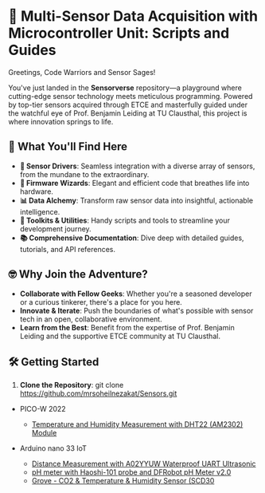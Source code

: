 # 🚀 Multi-Sensor Data Acquisition with Microcontroller Unit: Scripts and Guides

Greetings, Code Warriors and Sensor Sages!

You've just landed in the **Sensorverse** repository—a playground where cutting-edge sensor technology meets meticulous programming. Powered by top-tier sensors acquired through ETCE and masterfully guided under the watchful eye of Prof. Benjamin Leiding at TU Clausthal, this project is where innovation springs to life.

## 🌟 What You'll Find Here

- **📡 Sensor Drivers**: Seamless integration with a diverse array of sensors, from the mundane to the extraordinary.
- **🧬 Firmware Wizards**: Elegant and efficient code that breathes life into hardware.
- **📊 Data Alchemy**: Transform raw sensor data into insightful, actionable intelligence.
- **🔧 Toolkits & Utilities**: Handy scripts and tools to streamline your development journey.
- **📚 Comprehensive Documentation**: Dive deep with detailed guides, tutorials, and API references.

## 🤓 Why Join the Adventure?

- **Collaborate with Fellow Geeks**: Whether you're a seasoned developer or a curious tinkerer, there's a place for you here.
- **Innovate & Iterate**: Push the boundaries of what's possible with sensor tech in an open, collaborative environment.
- **Learn from the Best**: Benefit from the expertise of Prof. Benjamin Leiding and the supportive ETCE community at TU Clausthal.

## 🛠️ Getting Started

1. **Clone the Repository**:
   git clone https://github.com/mrsoheilnezakat/Sensors.git


- PICO-W 2022
  - [Temperature and Humidity Measurement with DHT22 (AM2302) Module](https://github.com/mrsoheilnezakat/Sensors/tree/main_branch/DHT22%20(AM2302)%20Module)


- Arduino nano 33 IoT
  - [Distance Measurement with A02YYUW Waterproof UART Ultrasonic](https://github.com/mrsoheilnezakat/Sensors/tree/main_branch/A02YYUW%20Waterproof%20UART)
  - [pH meter with Haoshi-101 probe and DFRobot pH Meter v2.0](https://github.com/mrsoheilnezakat/Sensors/tree/main_branch/HAOSHI-101%20ph%20Probe)
  - [Grove - CO2 & Temperature & Humidity Sensor (SCD30](https://github.com/mrsoheilnezakat/Sensors/tree/main_branch/Grove%20-%20CO2%20&%20Temperature%20&%20Humidity%20Sensor%20(SCD30))
